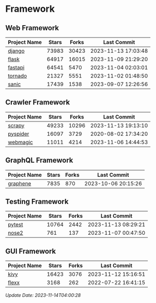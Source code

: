 # Framework

## Web Framework
| Project Name | Stars | Forks | Last Commit |
| ------------ | ----- | ----- | ----------- |
| [django](https://github.com/django/django) | 73983 | 30423 | 2023-11-13 17:03:48 |
| [flask](https://github.com/pallets/flask) | 64917 | 16015 | 2023-11-09 21:29:20 |
| [fastapi](https://github.com/tiangolo/fastapi) | 64541 | 5470 | 2023-11-04 02:03:01 |
| [tornado](https://github.com/tornadoweb/tornado) | 21327 | 5551 | 2023-11-02 01:48:50 |
| [sanic](https://github.com/sanic-org/sanic) | 17439 | 1538 | 2023-09-07 12:26:56 |

## Crawler Framework
| Project Name | Stars | Forks | Last Commit |
| ------------ | ----- | ----- | ----------- |
| [scrapy](https://github.com/scrapy/scrapy) | 49233 | 10296 | 2023-11-13 19:13:10 |
| [pyspider](https://github.com/binux/pyspider) | 16097 | 3729 | 2020-08-02 17:34:20 |
| [webmagic](https://github.com/code4craft/webmagic) | 11011 | 4214 | 2023-11-06 14:44:53 |

## GraphQL Framework
| Project Name | Stars | Forks | Last Commit |
| ------------ | ----- | ----- | ----------- |
| [graphene](https://github.com/graphql-python/graphene) | 7835 | 870 | 2023-10-06 20:15:26 |

## Testing Framework
| Project Name | Stars | Forks | Last Commit |
| ------------ | ----- | ----- | ----------- |
| [pytest](https://github.com/pytest-dev/pytest) | 10764 | 2442 | 2023-11-13 08:29:21 |
| [nose2](https://github.com/nose-devs/nose2) | 761 | 137 | 2023-11-07 00:47:50 |

## GUI Framework
| Project Name | Stars | Forks | Last Commit |
| ------------ | ----- | ----- | ----------- |
| [kivy](https://github.com/kivy/kivy) | 16423 | 3076 | 2023-11-12 15:16:51 |
| [flexx](https://github.com/flexxui/flexx) | 3168 | 262 | 2022-07-22 16:41:15 |

*Update Date: 2023-11-14T04:00:28*